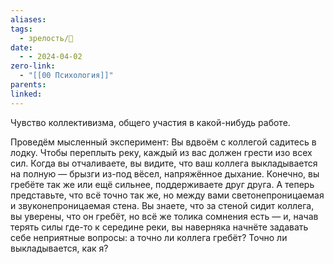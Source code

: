 ```yaml
---
aliases: 
tags:
  - зрелость/🌱
date:
  - - 2024-04-02
zero-link:
  - "[[00 Психология]]"
parents: 
linked:
---
```

Чувство коллективизма, общего участия в какой-нибудь работе.

Проведём мысленный эксперимент: Вы вдвоём с коллегой садитесь в лодку. Чтобы переплыть реку, каждый из вас должен грести изо всех сил. Когда вы отчаливаете, вы видите, что ваш коллега выкладывается на полную — брызги из-под вёсел, напряжённое дыхание. Конечно, вы гребёте так же или ещё сильнее, поддерживаете друг друга. А теперь представьте, что всё точно так же, но между вами светонепроницаемая и звуконепроницаемая стена. Вы знаете, что за стеной сидит коллега, вы уверены, что он гребёт, но всё же толика сомнения есть — и, начав терять силы где-то к середине реки, вы наверняка начнёте задавать себе неприятные вопросы: а точно ли коллега гребёт? Точно ли выкладывается, как я?

